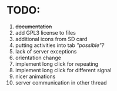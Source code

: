 # TODO: #
  1. ~~documentation~~
  1. add GPL3 license to files
  1. additional icons from SD card
  1. putting activities into tab _"possible"?_
  1. lack of server exceptions
  1. orientation change
  1. implement long click for repeating
  1. implement long click for different signal
  1. nicer animations
  1. server communication in other thread